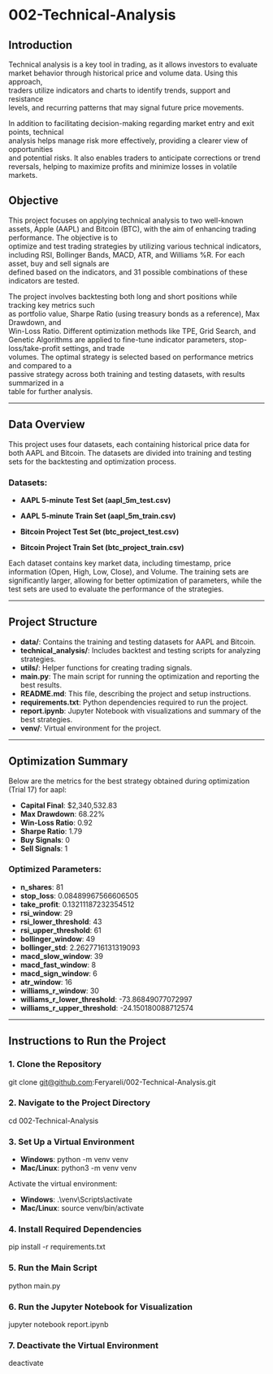 # 002-Technical-Analysis

## Introduction


Technical analysis is a key tool in trading, as it allows investors to evaluate  
market behavior through historical price and volume data. Using this approach,  
traders utilize indicators and charts to identify trends, support and resistance  
levels, and recurring patterns that may signal future price movements. 

In addition to facilitating decision-making regarding market entry and exit points, technical  
analysis helps manage risk more effectively, providing a clearer view of opportunities  
and potential risks. It also enables traders to anticipate corrections or trend reversals, 
helping to maximize profits and minimize losses in volatile markets.

## Objective

This project focuses on applying technical analysis to two well-known assets, Apple (AAPL) 
and Bitcoin (BTC), with the aim of enhancing trading performance. The objective is to  
optimize and test trading strategies by utilizing various technical indicators, including 
RSI, Bollinger Bands, MACD, ATR, and Williams %R. For each asset, buy and sell signals are  
defined based on the indicators, and 31 possible combinations of these indicators are tested.  

The project involves backtesting both long and short positions while tracking key metrics such  
as portfolio value, Sharpe Ratio (using treasury bonds as a reference), Max Drawdown, and  
Win-Loss Ratio. Different optimization methods like TPE, Grid Search, and Genetic Algorithms 
are applied to fine-tune indicator parameters, stop-loss/take-profit settings, and trade  
volumes. The optimal strategy is selected based on performance metrics and compared to a  
passive strategy across both training and testing datasets, with results summarized in a  
table for further analysis.


---

## Data Overview
 
This project uses four datasets, each containing historical price data for both AAPL and Bitcoin. The datasets are divided into training and testing sets for the backtesting and optimization process.
 
### Datasets:
 
- **AAPL 5-minute Test Set (aapl_5m_test.csv)**
- **AAPL 5-minute Train Set (aapl_5m_train.csv)**
 
- **Bitcoin Project Test Set (btc_project_test.csv)**
- **Bitcoin Project Train Set (btc_project_train.csv)**
 
Each dataset contains key market data, including timestamp, price information (Open, High, Low, Close), and Volume. The training sets are significantly larger, allowing for better optimization of parameters, while the test sets are used to evaluate the performance of the strategies.

---

## Project Structure
 
- **data/**: Contains the training and testing datasets for AAPL and Bitcoin.
- **technical_analysis/**: Includes backtest and testing scripts for analyzing strategies.
- **utils/**: Helper functions for creating trading signals.
- **main.py**: The main script for running the optimization and reporting the best results.
- **README.md**: This file, describing the project and setup instructions.
- **requirements.txt**: Python dependencies required to run the project.
- **report.ipynb**: Jupyter Notebook with visualizations and summary of the best strategies.
- **venv/**: Virtual environment for the project.

---

## Optimization Summary

Below are the metrics for the best strategy obtained during optimization (Trial 17) for aapl:

- **Capital Final**: $2,340,532.83
- **Max Drawdown**: 68.22%
- **Win-Loss Ratio**: 0.92
- **Sharpe Ratio**: 1.79
- **Buy Signals**: 0
- **Sell Signals**: 1

### Optimized Parameters:
- **n_shares**: 81
- **stop_loss**: 0.08489967566606505
- **take_profit**: 0.13211187232354512
- **rsi_window**: 29
- **rsi_lower_threshold**: 43
- **rsi_upper_threshold**: 61
- **bollinger_window**: 49
- **bollinger_std**: 2.2627716131319093
- **macd_slow_window**: 39
- **macd_fast_window**: 8
- **macd_sign_window**: 6
- **atr_window**: 16
- **williams_r_window**: 30
- **williams_r_lower_threshold**: -73.86849077072997
- **williams_r_upper_threshold**: -24.150180088712574

---

## Instructions to Run the Project

### 1. Clone the Repository

git clone git@github.com:Feryareli/002-Technical-Analysis.git

### 2. Navigate to the Project Directory

cd 002-Technical-Analysis

### 3. Set Up a Virtual Environment

- **Windows**: python -m venv venv
- **Mac/Linux**: python3 -m venv venv 

Activate the virtual environment:

- **Windows**: .\venv\Scripts\activate
- **Mac/Linux**: source venv/bin/activate

### 4. Install Required Dependencies

pip install -r requirements.txt

### 5. Run the Main Script

python main.py

### 6. Run the Jupyter Notebook for Visualization

jupyter notebook report.ipynb

### 7. Deactivate the Virtual Environment

deactivate
